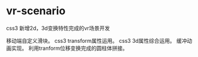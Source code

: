 # vr-scenario
css3 新增2d，3d变换特性完成的vr场景开发

移动端自定义滑块。
css3 transform属性运用。
css3 3d属性综合运用。
缓冲动画实现。
利用tranform位移变换完成的圆柱体拼接。
